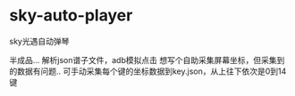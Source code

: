 # sky-auto-player
sky光遇自动弹琴

半成品...
解析json谱子文件，adb模拟点击
想写个自助采集屏幕坐标，但采集到的数据有问题..
可手动采集每个键的坐标数据到key.json，从上往下依次是0到14键
